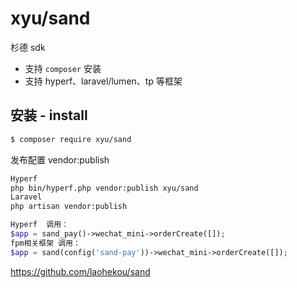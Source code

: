 # xyu/sand
杉德 sdk

* 支持 `composer` 安装
* 支持 hyperf、laravel/lumen、tp 等框架

## 安装 - install

```bash
$ composer require xyu/sand
```

发布配置 vendor:publish
```bash
Hyperf
php bin/hyperf.php vendor:publish xyu/sand
Laravel
php artisan vendor:publish
```

```php
Hyperf  调用：
$app = sand_pay()->wechat_mini->orderCreate([]);
fpm相关框架 调用：
$app = sand(config('sand-pay'))->wechat_mini->orderCreate([]);
```

https://github.com/laohekou/sand